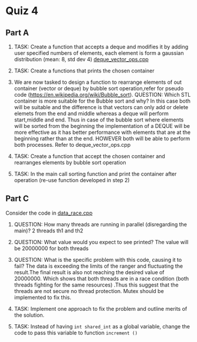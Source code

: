 Quiz 4
======

Part A
------

1) TASK: Create a function that accepts a deque and modifies it by adding user specified numbers of elements, each element is form a gaussian distribution (mean: 8, std dev 4) [deque_vector_ops.cpp](./a/deque_vector_ops.h)

2) TASK: Create a functions that prints the chosen container

3) We are now tasked to design a function to rearrange elements of out container (vector or deque) by bubble sort operation,refer for pseudo code  (https://en.wikipedia.org/wiki/Bubble_sort).
QUESTION: Which STL container is more suitable for the Bubble sort and why?
In this case both will be suitable and the difference is that vectors can only add or delete elemets from the end and middle whereas a deque will perform start,middle and end. Thus in case of the bubble sort where elements will be sorted from the beginning the implementation of a DEQUE will be  more effective as it has better performance with elements that are at the beginning rather than at the end.  HOWEVER both will  be able to perform both processes. Refer to deque_vector_ops.cpp

4) TASK: Create a function that accept the chosen container and rearranges elements by bubble sort operation

5) TASK: In the main call sorting function and print the container after operation (re-use function developed in step 2)

Part C
-------

Consider the code in [data_race.cpp](./b/data_race.cpp)  

1) QUESTION: How many threads are running in parallel (disregarding the main)?
2 threads th1 and th2

2) QUESTION: What value would you expect to see printed?
The value will be 20000000 for both threads

3) QUESTION: What is the specific problem with this code, causing it to fail?
The data is exceeding the limits of the ranger and fluctuating the result.The final result is also not reaching the desired value of  20000000. Which shows that both threads are in a race condition (both threads fighting for the same resources) .Thus this suggest that the threads are not secure no thread protection. Mutex should be implemented to fix this.

4) TASK: Implement one approach to fix the problem and outline merits of the solution.


5) TASK: Instead of having `int shared_int` as a global variable, change the code to pass this variable to function `increment ()`


